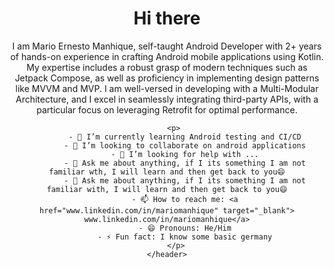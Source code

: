 
<head>
</head>
<body>
    <header>
         <h1>Hi there</h1>
        <p>
          I am Mario Ernesto Manhique, self-taught Android Developer with 2+ years of hands-on experience in crafting Android
          mobile applications using Kotlin. My expertise includes a robust grasp of modern
          techniques such as Jetpack Compose, as well as proficiency in implementing design patterns like
          MVVM and MVP. I am well-versed in developing with a Multi-Modular Architecture, and I excel in
          seamlessly integrating third-party APIs, with a particular focus on leveraging Retrofit for optimal
          performance.
        </p>

        <p> 
            - 🌱 I’m currently learning Android testing and CI/CD
            - 👯 I’m looking to collaborate on android applications
            - 🤔 I’m looking for help with ...
            - 💬 Ask me about anything, if I its something I am not familiar wth, I will learn and then get back to you😄
            - 💬 Ask me about anything, if I its something I am not familiar with, I will learn and then get back to you😄
            - 📫 How to reach me: <a href="www.linkedin.com/in/mariomanhique" target="_blank"> www.linkedin.com/in/mariomanhique</a>
            - 😄 Pronouns: He/Him
            - ⚡ Fun fact: I know some basic germany
        </p>
    </header>
</body>

